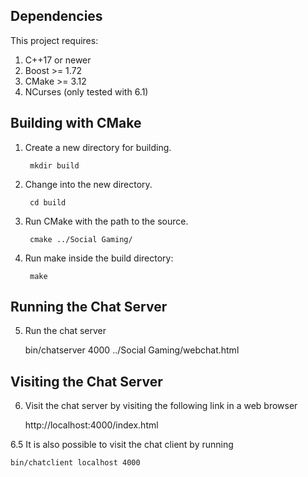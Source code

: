 ## Dependencies

This project requires:

1. C++17 or newer
2. Boost >= 1.72
3. CMake >= 3.12
4. NCurses (only tested with 6.1)

## Building with CMake

1. Create a new directory for building.

        mkdir build

2. Change into the new directory.

        cd build

3. Run CMake with the path to the source.

        cmake ../Social Gaming/

4. Run make inside the build directory:

        make

## Running the Chat Server

5. Run the chat server

    bin/chatserver 4000 ../Social Gaming/webchat.html

## Visiting the Chat Server

6. Visit the chat server by visiting the following link in a web browser
	
	http://localhost:4000/index.html

6.5 It is also possible to visit the chat client by running

    bin/chatclient localhost 4000


